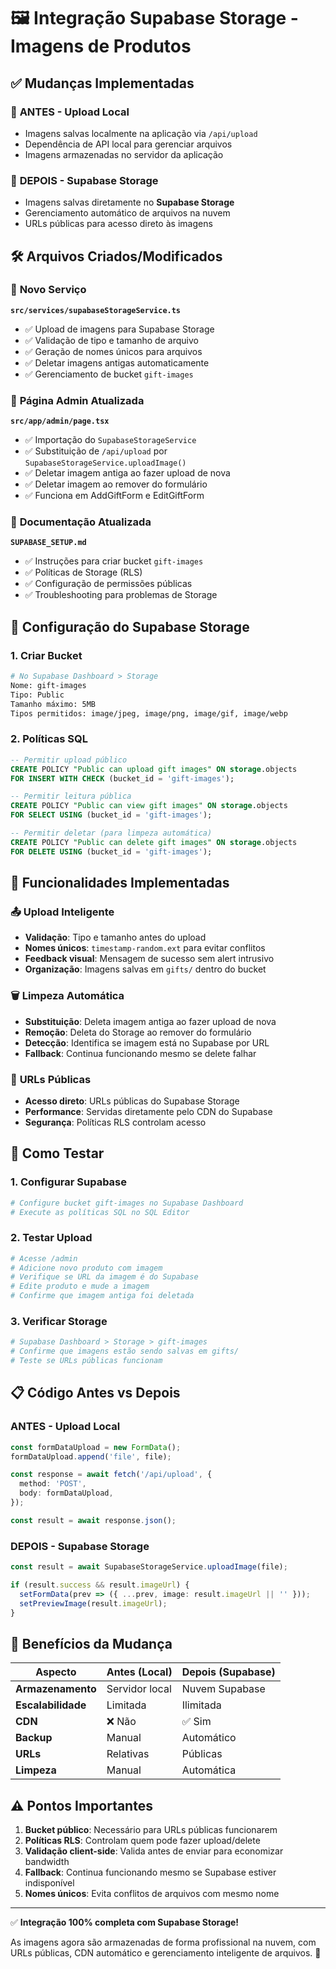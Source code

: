 # 🖼️ Integração Supabase Storage - Imagens de Produtos

## ✅ Mudanças Implementadas

### 🔄 **ANTES - Upload Local**
- Imagens salvas localmente na aplicação via `/api/upload`
- Dependência de API local para gerenciar arquivos
- Imagens armazenadas no servidor da aplicação

### 🚀 **DEPOIS - Supabase Storage**
- Imagens salvas diretamente no **Supabase Storage**
- Gerenciamento automático de arquivos na nuvem
- URLs públicas para acesso direto às imagens

## 🛠️ Arquivos Criados/Modificados

### 📝 **Novo Serviço**
**`src/services/supabaseStorageService.ts`**
- ✅ Upload de imagens para Supabase Storage
- ✅ Validação de tipo e tamanho de arquivo
- ✅ Geração de nomes únicos para arquivos
- ✅ Deletar imagens antigas automaticamente
- ✅ Gerenciamento de bucket `gift-images`

### 🔧 **Página Admin Atualizada**
**`src/app/admin/page.tsx`**
- ✅ Importação do `SupabaseStorageService`
- ✅ Substituição de `/api/upload` por `SupabaseStorageService.uploadImage()`
- ✅ Deletar imagem antiga ao fazer upload de nova
- ✅ Deletar imagem ao remover do formulário
- ✅ Funciona em AddGiftForm e EditGiftForm

### 📖 **Documentação Atualizada**
**`SUPABASE_SETUP.md`**
- ✅ Instruções para criar bucket `gift-images`
- ✅ Políticas de Storage (RLS)
- ✅ Configuração de permissões públicas
- ✅ Troubleshooting para problemas de Storage

## 🔐 Configuração do Supabase Storage

### 1. **Criar Bucket**
```bash
# No Supabase Dashboard > Storage
Nome: gift-images
Tipo: Public
Tamanho máximo: 5MB
Tipos permitidos: image/jpeg, image/png, image/gif, image/webp
```

### 2. **Políticas SQL**
```sql
-- Permitir upload público
CREATE POLICY "Public can upload gift images" ON storage.objects 
FOR INSERT WITH CHECK (bucket_id = 'gift-images');

-- Permitir leitura pública
CREATE POLICY "Public can view gift images" ON storage.objects 
FOR SELECT USING (bucket_id = 'gift-images');

-- Permitir deletar (para limpeza automática)
CREATE POLICY "Public can delete gift images" ON storage.objects 
FOR DELETE USING (bucket_id = 'gift-images');
```

## 🎯 Funcionalidades Implementadas

### 📤 **Upload Inteligente**
- **Validação**: Tipo e tamanho antes do upload
- **Nomes únicos**: `timestamp-random.ext` para evitar conflitos
- **Feedback visual**: Mensagem de sucesso sem alert intrusivo
- **Organização**: Imagens salvas em `gifts/` dentro do bucket

### 🗑️ **Limpeza Automática**
- **Substituição**: Deleta imagem antiga ao fazer upload de nova
- **Remoção**: Deleta do Storage ao remover do formulário
- **Detecção**: Identifica se imagem está no Supabase por URL
- **Fallback**: Continua funcionando mesmo se delete falhar

### 🔗 **URLs Públicas**
- **Acesso direto**: URLs públicas do Supabase Storage
- **Performance**: Servidas diretamente pelo CDN do Supabase
- **Segurança**: Políticas RLS controlam acesso

## 🧪 Como Testar

### 1. **Configurar Supabase**
```bash
# Configure bucket gift-images no Supabase Dashboard
# Execute as políticas SQL no SQL Editor
```

### 2. **Testar Upload**
```bash
# Acesse /admin
# Adicione novo produto com imagem
# Verifique se URL da imagem é do Supabase
# Edite produto e mude a imagem
# Confirme que imagem antiga foi deletada
```

### 3. **Verificar Storage**
```bash
# Supabase Dashboard > Storage > gift-images
# Confirme que imagens estão sendo salvas em gifts/
# Teste se URLs públicas funcionam
```

## 📋 Código Antes vs Depois

### **ANTES - Upload Local**
```typescript
const formDataUpload = new FormData();
formDataUpload.append('file', file);

const response = await fetch('/api/upload', {
  method: 'POST',
  body: formDataUpload,
});

const result = await response.json();
```

### **DEPOIS - Supabase Storage**
```typescript
const result = await SupabaseStorageService.uploadImage(file);

if (result.success && result.imageUrl) {
  setFormData(prev => ({ ...prev, image: result.imageUrl || '' }));
  setPreviewImage(result.imageUrl);
}
```

## 🔄 Benefícios da Mudança

| Aspecto | Antes (Local) | Depois (Supabase) |
|---------|---------------|-------------------|
| **Armazenamento** | Servidor local | Nuvem Supabase |
| **Escalabilidade** | Limitada | Ilimitada |
| **CDN** | ❌ Não | ✅ Sim |
| **Backup** | Manual | Automático |
| **URLs** | Relativas | Públicas |
| **Limpeza** | Manual | Automática |

## ⚠️ Pontos Importantes

1. **Bucket público**: Necessário para URLs públicas funcionarem
2. **Políticas RLS**: Controlam quem pode fazer upload/delete
3. **Validação client-side**: Valida antes de enviar para economizar bandwidth
4. **Fallback**: Continua funcionando mesmo se Supabase estiver indisponível
5. **Nomes únicos**: Evita conflitos de arquivos com mesmo nome

---

✅ **Integração 100% completa com Supabase Storage!**

As imagens agora são armazenadas de forma profissional na nuvem, com URLs públicas, CDN automático e gerenciamento inteligente de arquivos. 🚀